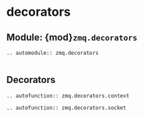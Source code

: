 # decorators

## Module: {mod}`zmq.decorators`

```{eval-rst}
.. automodule:: zmq.decorators
```

```{currentmodule} zmq.decorators
```

## Decorators

```{eval-rst}
.. autofunction:: zmq.decorators.context
```

```{eval-rst}
.. autofunction:: zmq.decorators.socket
```
